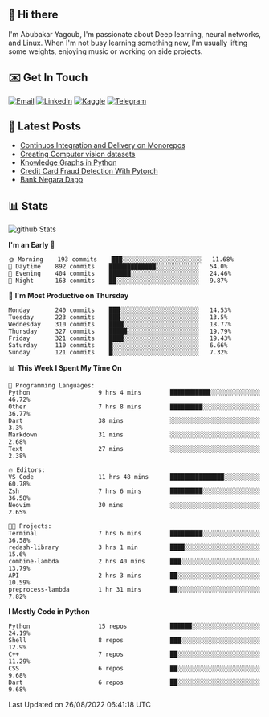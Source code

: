 ## 👋 Hi there

I'm Abubakar Yagoub, I'm passionate about Deep learning, neural networks, and
Linux. When I'm not busy learning something new, I'm usually lifting some
weights, enjoying music or working on side projects.

## ✉️ Get In Touch

[![Email](https://img.shields.io/badge/Email-f1f1f1?style=for-the-badge&logo=gmail&logoColor=0f111a)](mailto:git@blacksuan19.dev)
[![LinkedIn](https://img.shields.io/badge/LinkedIn-0077B5?style=for-the-badge&logo=linkedin&logoColor=white)](https://www.linkedin.com/in/blacksuan19/)
[![Kaggle](https://img.shields.io/badge/Kaggle-5acfff?style=for-the-badge&logo=kaggle&logoColor=white)](http://kaggle.com/abubakaryagob/)
[![Telegram](https://img.shields.io/badge/Telegram-2CA5E0?style=for-the-badge&logo=telegram&logoColor=white)](https://t.me/blacksuan19)

## 📩 Latest Posts

<!-- BLOG-POST-LIST:START -->
- [Continuos Integration and Delivery on Monorepos](http://blacksuan19.dev/blog/github-actions-monorepos/)
- [Creating Computer vision datasets](http://blacksuan19.dev/blog/creating-datasets/)
- [Knowledge Graphs in Python](http://blacksuan19.dev/projects/Knowledge_Graphs/)
- [Credit Card Fraud Detection With Pytorch](http://blacksuan19.dev/projects/credit-card-fraud-detection-with-pytorch/)
- [Bank Negara Dapp](http://blacksuan19.dev/projects/bank-negara/)
<!-- BLOG-POST-LIST:END -->

## 📊 Stats

![github Stats](https://github-readme-stats.vercel.app/api?username=blacksuan19&theme=github_dark&show_icons=true&count_private=true&custom_title=Github%20Stats&hide_border=true)

<!--START_SECTION:waka-->
**I'm an Early 🐤** 

```text
🌞 Morning    193 commits    ███░░░░░░░░░░░░░░░░░░░░░░   11.68% 
🌆 Daytime    892 commits    █████████████░░░░░░░░░░░░   54.0% 
🌃 Evening    404 commits    ██████░░░░░░░░░░░░░░░░░░░   24.46% 
🌙 Night      163 commits    ██░░░░░░░░░░░░░░░░░░░░░░░   9.87%

```
📅 **I'm Most Productive on Thursday** 

```text
Monday       240 commits    ███░░░░░░░░░░░░░░░░░░░░░░   14.53% 
Tuesday      223 commits    ███░░░░░░░░░░░░░░░░░░░░░░   13.5% 
Wednesday    310 commits    ████░░░░░░░░░░░░░░░░░░░░░   18.77% 
Thursday     327 commits    █████░░░░░░░░░░░░░░░░░░░░   19.79% 
Friday       321 commits    ████░░░░░░░░░░░░░░░░░░░░░   19.43% 
Saturday     110 commits    █░░░░░░░░░░░░░░░░░░░░░░░░   6.66% 
Sunday       121 commits    █░░░░░░░░░░░░░░░░░░░░░░░░   7.32%

```


📊 **This Week I Spent My Time On** 

```text
💬 Programming Languages: 
Python                   9 hrs 4 mins        ███████████░░░░░░░░░░░░░░   46.72% 
Other                    7 hrs 8 mins        █████████░░░░░░░░░░░░░░░░   36.77% 
Dart                     38 mins             ░░░░░░░░░░░░░░░░░░░░░░░░░   3.3% 
Markdown                 31 mins             ░░░░░░░░░░░░░░░░░░░░░░░░░   2.68% 
Text                     27 mins             ░░░░░░░░░░░░░░░░░░░░░░░░░   2.38%

🔥 Editors: 
VS Code                  11 hrs 48 mins      ███████████████░░░░░░░░░░   60.78% 
Zsh                      7 hrs 6 mins        █████████░░░░░░░░░░░░░░░░   36.58% 
Neovim                   30 mins             ░░░░░░░░░░░░░░░░░░░░░░░░░   2.65%

🐱‍💻 Projects: 
Terminal                 7 hrs 6 mins        █████████░░░░░░░░░░░░░░░░   36.58% 
redash-library           3 hrs 1 min         ████░░░░░░░░░░░░░░░░░░░░░   15.6% 
combine-lambda           2 hrs 40 mins       ███░░░░░░░░░░░░░░░░░░░░░░   13.79% 
API                      2 hrs 3 mins        ██░░░░░░░░░░░░░░░░░░░░░░░   10.59% 
preprocess-lambda        1 hr 31 mins        ██░░░░░░░░░░░░░░░░░░░░░░░   7.82%

```

**I Mostly Code in Python** 

```text
Python                   15 repos            ██████░░░░░░░░░░░░░░░░░░░   24.19% 
Shell                    8 repos             ███░░░░░░░░░░░░░░░░░░░░░░   12.9% 
C++                      7 repos             ██░░░░░░░░░░░░░░░░░░░░░░░   11.29% 
CSS                      6 repos             ██░░░░░░░░░░░░░░░░░░░░░░░   9.68% 
Dart                     6 repos             ██░░░░░░░░░░░░░░░░░░░░░░░   9.68%

```



 Last Updated on 26/08/2022 06:41:18 UTC
<!--END_SECTION:waka-->
